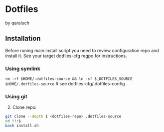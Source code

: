 
# Dotfiles
by qaraluch

## Installation
Before runing main install script you need to review configuration repo and install it. 
See your target dotfiles-cfg regpo for instructions. 

### Using symlink
`rm -rf $HOME/.dotfiles-source && ln -sf $_DOTFILES_SOURCE $HOME/.dotfiles-source` # see dotfiles-cfg/.dotfiles-config

### Using git
2. Clone repo:
```sh
git clone --depth 1 <dotfiles-repo> .dotfiles-source
cd !!:$
bash install.sh
```
